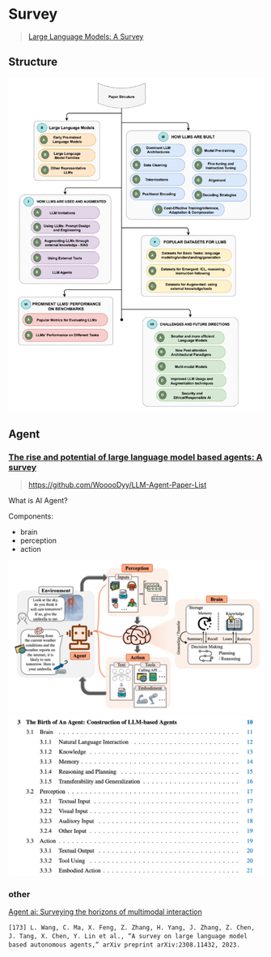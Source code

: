 # Survey

> [Large Language Models: A Survey](https://arxiv.org/pdf/2402.06196)

## Structure

![Paper structure](image.png)

## Agent

### [The rise and potential of large language model based agents: A survey](https://arxiv.org/pdf/2309.07864)

> https://github.com/WooooDyy/LLM-Agent-Paper-List

What is AI Agent?


Components:
* brain
* perception
* action

![alt text](image-2.png)
![Components](image-1.png)

### other

[Agent ai: Surveying the horizons of multimodal interaction](https://arxiv.org/pdf/2401.03568)

```txt
[173] L. Wang, C. Ma, X. Feng, Z. Zhang, H. Yang, J. Zhang, Z. Chen,
J. Tang, X. Chen, Y. Lin et al., “A survey on large language model
based autonomous agents,” arXiv preprint arXiv:2308.11432, 2023.
```
